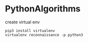 # PythonAlgorithms

create virtual env 
```
pip3 install virtualenv
virtualenv reconnaissance -p python3
```
